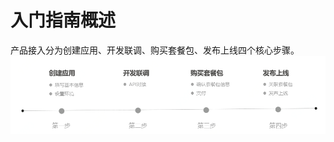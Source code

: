 # 入门指南概述
产品接入分为创建应用、开发联调、购买套餐包、发布上线四个核心步骤。
![产品接入流程](../../../../image/IoT/jdwhale-dcs/procedure.png)
